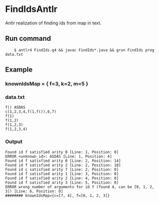 # FindIdsAntlr
Antlr realization of finding ids from map in text.

## Run command
```
	$ antlr4 FindIds.g4 && javac FindIds*.java && grun FindIds prog data.txt
```

## Example
### knownIdsMap = { f=3, k=2, m=5 }
### data.txt
```
f() ASDAS 
c(1,2,3,4,f(1,f()),6,7)
f(1)
f(1,2)
f(1,2,3)
f(1,2,3,4)
```
### Output
```
Found id f satisfied arity 0 [Line: 1, Position: 0]
ERROR <unknown_id>: ASDAS [Line: 1, Position: 4]
Found id f satisfied arity 0 [Line: 2, Position: 14]
Found id f satisfied arity 2 [Line: 2, Position: 10]
Found id c satisfied arity 7 [Line: 2, Position: 0]
Found id f satisfied arity 1 [Line: 3, Position: 0]
Found id f satisfied arity 2 [Line: 4, Position: 0]
Found id f satisfied arity 3 [Line: 5, Position: 0]
ERROR wrong number of arguments for id f (found 4, can be [0, 1, 2, 3]) [Line: 6, Position: 0]
######## knownIdsMap={c=[7, 4], f=[0, 1, 2, 3]}
```
